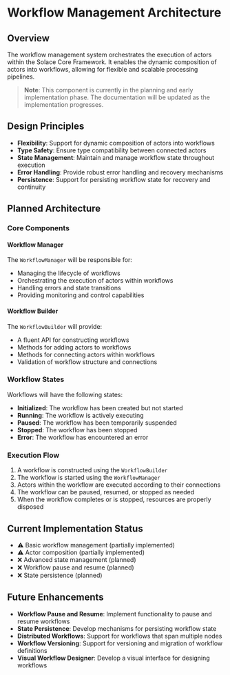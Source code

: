 # Workflow Management Architecture

## Overview
The workflow management system orchestrates the execution of actors within the Solace Core Framework. It enables the dynamic composition of actors into workflows, allowing for flexible and scalable processing pipelines.

> **Note**: This component is currently in the planning and early implementation phase. The documentation will be updated as the implementation progresses.

## Design Principles
- **Flexibility**: Support for dynamic composition of actors into workflows
- **Type Safety**: Ensure type compatibility between connected actors
- **State Management**: Maintain and manage workflow state throughout execution
- **Error Handling**: Provide robust error handling and recovery mechanisms
- **Persistence**: Support for persisting workflow state for recovery and continuity

## Planned Architecture

### Core Components

#### Workflow Manager
The `WorkflowManager` will be responsible for:
- Managing the lifecycle of workflows
- Orchestrating the execution of actors within workflows
- Handling errors and state transitions
- Providing monitoring and control capabilities

#### Workflow Builder
The `WorkflowBuilder` will provide:
- A fluent API for constructing workflows
- Methods for adding actors to workflows
- Methods for connecting actors within workflows
- Validation of workflow structure and connections

### Workflow States
Workflows will have the following states:
- **Initialized**: The workflow has been created but not started
- **Running**: The workflow is actively executing
- **Paused**: The workflow has been temporarily suspended
- **Stopped**: The workflow has been stopped
- **Error**: The workflow has encountered an error

### Execution Flow
1. A workflow is constructed using the `WorkflowBuilder`
2. The workflow is started using the `WorkflowManager`
3. Actors within the workflow are executed according to their connections
4. The workflow can be paused, resumed, or stopped as needed
5. When the workflow completes or is stopped, resources are properly disposed

## Current Implementation Status
- ⚠️ Basic workflow management (partially implemented)
- ⚠️ Actor composition (partially implemented)
- ❌ Advanced state management (planned)
- ❌ Workflow pause and resume (planned)
- ❌ State persistence (planned)

## Future Enhancements
- **Workflow Pause and Resume**: Implement functionality to pause and resume workflows
- **State Persistence**: Develop mechanisms for persisting workflow state
- **Distributed Workflows**: Support for workflows that span multiple nodes
- **Workflow Versioning**: Support for versioning and migration of workflow definitions
- **Visual Workflow Designer**: Develop a visual interface for designing workflows